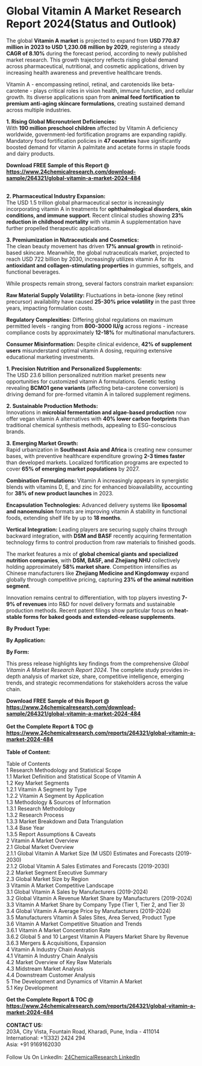 <h1>Global Vitamin A Market Research Report 2024(Status and Outlook)</h1><p>The global <strong>Vitamin A market</strong> is projected to expand from <strong>USD 770.87 million in 2023 to USD 1,230.08 million by 2029</strong>, registering a steady <strong>CAGR of 8.10%</strong> during the forecast period, according to newly published market research. This growth trajectory reflects rising global demand across pharmaceutical, nutritional, and cosmetic applications, driven by increasing health awareness and preventive healthcare trends.</p><p>Vitamin A - encompassing retinol, retinal, and carotenoids like beta-carotene - plays critical roles in vision health, immune function, and cellular growth. Its diverse applications span from <strong>animal feed fortification to premium anti-aging skincare formulations</strong>, creating sustained demand across multiple industries.</p><p><strong>1. Rising Global Micronutrient Deficiencies:</strong><br>
With <strong>190 million preschool children</strong> affected by Vitamin A deficiency worldwide, government-led fortification programs are expanding rapidly. Mandatory food fortification policies in <strong>47 countries</strong> have significantly boosted demand for vitamin A palmitate and acetate forms in staple foods and dairy products.</p><div><b>Download FREE Sample of this Report @ 
            <a href="https://www.24chemicalresearch.com/download-sample/264321/global-vitamin-a-market-2024-484">
            https://www.24chemicalresearch.com/download-sample/264321/global-vitamin-a-market-2024-484</a></b></div><br><p><strong>2. Pharmaceutical Industry Expansion:</strong><br>
The USD 1.5 trillion global pharmaceutical sector is increasingly incorporating vitamin A in treatments for <strong>ophthalmological disorders, skin conditions, and immune support</strong>. Recent clinical studies showing <strong>23% reduction in childhood mortality</strong> with vitamin A supplementation have further propelled therapeutic applications.</p><p><strong>3. Premiumization in Nutraceuticals and Cosmetics:</strong><br>
The clean beauty movement has driven <strong>17% annual growth</strong> in retinoid-based skincare. Meanwhile, the global nutraceuticals market, projected to reach USD 722 billion by 2030, increasingly utilizes vitamin A for its <strong>antioxidant and collagen-stimulating properties</strong> in gummies, softgels, and functional beverages.</p><p>While prospects remain strong, several factors constrain market expansion:</p><p><strong>Raw Material Supply Volatility:</strong> Fluctuations in beta-ionone (key retinol precursor) availability have caused <strong>25-30% price volatility</strong> in the past three years, impacting formulation costs.</p><p><strong>Regulatory Complexities:</strong> Differing global regulations on maximum permitted levels - ranging from <strong>800-3000 IU/g</strong> across regions - increase compliance costs by approximately <strong>12-18%</strong> for multinational manufacturers.</p><p><strong>Consumer Misinformation:</strong> Despite clinical evidence, <strong>42% of supplement users</strong> misunderstand optimal vitamin A dosing, requiring extensive educational marketing investments.</p><p><strong>1. Precision Nutrition and Personalized Supplements:</strong><br>
The USD 23.6 billion personalized nutrition market presents new opportunities for customized vitamin A formulations. Genetic testing revealing <strong>BCMO1 gene variants</strong> (affecting beta-carotene conversion) is driving demand for pre-formed vitamin A in tailored supplement regimens.</p><p><strong>2. Sustainable Production Methods:</strong><br>
Innovations in <strong>microbial fermentation and algae-based production</strong> now offer vegan vitamin A alternatives with <strong>40% lower carbon footprints</strong> than traditional chemical synthesis methods, appealing to ESG-conscious brands.</p><p><strong>3. Emerging Market Growth:</strong><br>
Rapid urbanization in <strong>Southeast Asia and Africa</strong> is creating new consumer bases, with preventive healthcare expenditure growing <strong>2-3 times faster</strong> than developed markets. Localized fortification programs are expected to cover <strong>65% of emerging market populations</strong> by 2027.</p><p><strong>Combination Formulations:</strong> Vitamin A increasingly appears in synergistic blends with vitamins D, E, and zinc for enhanced bioavailability, accounting for <strong>38% of new product launches</strong> in 2023.</p><p><strong>Encapsulation Technologies:</strong> Advanced delivery systems like <strong>liposomal and nanoemulsion</strong> formats are improving vitamin A stability in functional foods, extending shelf life by up to <strong>18 months</strong>.</p><p><strong>Vertical Integration:</strong> Leading players are securing supply chains through backward integration, with <strong>DSM and BASF</strong> recently acquiring fermentation technology firms to control production from raw materials to finished goods.</p><p>The market features a mix of <strong>global chemical giants and specialized nutrition companies</strong>, with <strong>DSM, BASF, and Zhejiang NHU</strong> collectively holding approximately <strong>58% market share</strong>. Competition intensifies as Chinese manufacturers like <strong>Zhejiang Medicine and Kingdomway</strong> expand globally through competitive pricing, capturing <strong>23% of the animal nutrition segment</strong>.</p><p>Innovation remains central to differentiation, with top players investing <strong>7-9% of revenues</strong> into R&amp;D for novel delivery formats and sustainable production methods. Recent patent filings show particular focus on <strong>heat-stable forms for baked goods and extended-release supplements</strong>.</p><p><strong>By Product Type:</strong></p><p><strong>By Application:</strong></p><p><strong>By Form:</strong></p><p>This press release highlights key findings from the comprehensive <em>Global Vitamin A Market Research Report 2024</em>. The complete study provides in-depth analysis of market size, share, competitive intelligence, emerging trends, and strategic recommendations for stakeholders across the value chain.</p><div><b>Download FREE Sample of this Report @ 
            <a href="https://www.24chemicalresearch.com/download-sample/264321/global-vitamin-a-market-2024-484">
            https://www.24chemicalresearch.com/download-sample/264321/global-vitamin-a-market-2024-484</a></b></div><br><div><b>Get the Complete Report & TOC @ 
            <a href="https://www.24chemicalresearch.com/reports/264321/global-vitamin-a-market-2024-484">
            https://www.24chemicalresearch.com/reports/264321/global-vitamin-a-market-2024-484</a></b></div><br>
            <b>Table of Content:</b><p>Table of Contents<br />
1 Research Methodology and Statistical Scope<br />
1.1 Market Definition and Statistical Scope of Vitamin A<br />
1.2 Key Market Segments<br />
1.2.1 Vitamin A Segment by Type<br />
1.2.2 Vitamin A Segment by Application<br />
1.3 Methodology & Sources of Information<br />
1.3.1 Research Methodology<br />
1.3.2 Research Process<br />
1.3.3 Market Breakdown and Data Triangulation<br />
1.3.4 Base Year<br />
1.3.5 Report Assumptions & Caveats<br />
2 Vitamin A Market Overview<br />
2.1 Global Market Overview<br />
2.1.1 Global Vitamin A Market Size (M USD) Estimates and Forecasts (2019-2030)<br />
2.1.2 Global Vitamin A Sales Estimates and Forecasts (2019-2030)<br />
2.2 Market Segment Executive Summary<br />
2.3 Global Market Size by Region<br />
3 Vitamin A Market Competitive Landscape<br />
3.1 Global Vitamin A Sales by Manufacturers (2019-2024)<br />
3.2 Global Vitamin A Revenue Market Share by Manufacturers (2019-2024)<br />
3.3 Vitamin A Market Share by Company Type (Tier 1, Tier 2, and Tier 3)<br />
3.4 Global Vitamin A Average Price by Manufacturers (2019-2024)<br />
3.5 Manufacturers Vitamin A Sales Sites, Area Served, Product Type<br />
3.6 Vitamin A Market Competitive Situation and Trends<br />
3.6.1 Vitamin A Market Concentration Rate<br />
3.6.2 Global 5 and 10 Largest Vitamin A Players Market Share by Revenue<br />
3.6.3 Mergers & Acquisitions, Expansion<br />
4 Vitamin A Industry Chain Analysis<br />
4.1 Vitamin A Industry Chain Analysis<br />
4.2 Market Overview of Key Raw Materials<br />
4.3 Midstream Market Analysis<br />
4.4 Downstream Customer Analysis<br />
5 The Development and Dynamics of Vitamin A Market <br />
5.1 Key Development</p><div><b>Get the Complete Report & TOC @ 
            <a href="https://www.24chemicalresearch.com/reports/264321/global-vitamin-a-market-2024-484">
            https://www.24chemicalresearch.com/reports/264321/global-vitamin-a-market-2024-484</a></b></div><br><b>CONTACT US:</b><br>
            203A, City Vista, Fountain Road, Kharadi, Pune, India - 411014<br>
            International: +1(332) 2424 294<br>
            Asia: +91 9169162030 <br><br>
            Follow Us On LinkedIn: <a href="https://www.linkedin.com/company/24chemicalresearch/">24ChemicalResearch LinkedIn</a>